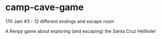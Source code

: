 # camp-cave-game
170 Jam #3 - 12 different endings and escape room

A Renpy game about exploring (and escaping) the Santa Cruz Hellhole!
